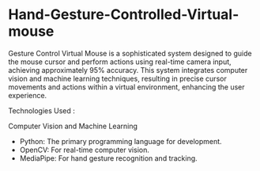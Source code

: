 # Hand-Gesture-Controlled-Virtual-mouse

Gesture Control Virtual Mouse is a sophisticated system designed to guide the mouse cursor and perform actions using real-time camera input, achieving approximately 95% accuracy. This system integrates computer vision and machine learning techniques, resulting in precise cursor movements and actions within a virtual environment, enhancing the user experience.

Technologies Used : 

Computer Vision and Machine Learning
* Python: The primary programming language for development.
* OpenCV: For real-time computer vision.
* MediaPipe: For hand gesture recognition and tracking.

